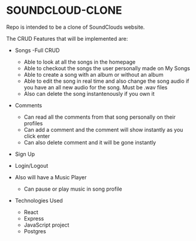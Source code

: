 # SOUNDCLOUD-CLONE

Repo is intended to be a clone of SoundClouds website.

The CRUD Features that will be implemented are:
* Songs -Full CRUD
    - Able to look at all the songs in the homepage
    - Able to checkout the songs the user personally made on My Songs
    - Able to create a song with an album or without an album
    - Able to edit the song in real time and also change the song audio if you have an all new audio for the song. Must be .wav files
    - Also can delete the song instantenously if you own it
* Comments
    - Can read all the comments from that song personally on their profiles
    - Can add a comment and the comment will show instantly as you click enter
    - Can also delete comment and it will be gone instantly
* Sign Up
* Login/Logout

* Also will have a Music Player
    - Can pause or play music in song profile


* Technologies Used
    - React
    - Express
    - JavaScript project
    - Postgres
